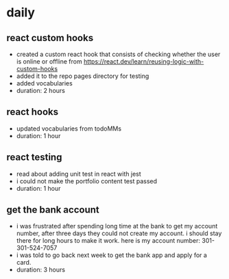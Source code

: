 # daily

## react custom hooks

- created a custom react hook that consists of checking whether the user is online or offline from https://react.dev/learn/reusing-logic-with-custom-hooks
- added it to the repo pages directory for testing
- added vocabularies
- duration: 2 hours

## react hooks

- updated vocabularies from todoMMs
- duration: 1 hour

## react testing

- read about adding unit test in react with jest
- i could not make the portfolio content test passed
- duration: 1 hour

## get the bank account

- i was frustrated after spending long time at the bank to get my account number, after three days they could not create my account. i should stay there for long hours to make it work. here is my account number: 301-301-524-7057
- i was told to go back next week to get the bank app and apply for a card.
- duration: 3 hours

<!-- MM: DM: for my 8h day work, i don't mention break time that i take for each activity -->
